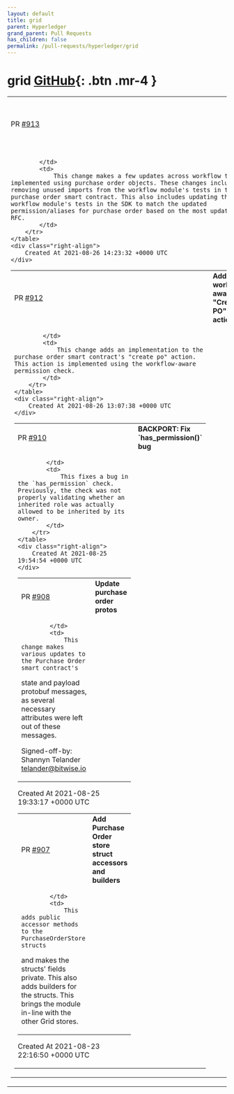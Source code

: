 ```yaml
---
layout: default
title: grid
parent: Hyperledger
grand_parent: Pull Requests
has_children: false
permalink: /pull-requests/hyperledger/grid
---
```


# grid <span class="fs-3 right-align">[GitHub](https://github.com/hyperledger/grid){: .btn .mr-4 }</span>


<div>
    <table>
        <tr>
            <td>
                PR <a href="https://github.com/hyperledger/grid/pull/913" class=".btn">#913</a>
            </td>
            <td>
                <b>
                    Update purchase-order specific workflow tests
                </b>
            </td>
        </tr>
        <tr>
            <td>
                
            </td>
            <td>
                This change makes a few updates across workflow tests implemented using purchase order objects. These changes include removing unused imports from the workflow module's tests in the purchase order smart contract. This also includes updating the workflow module's tests in the SDK to match the updated permission/aliases for purchase order based on the most updated RFC.
            </td>
        </tr>
    </table>
    <div class="right-align">
        Created At 2021-08-26 14:23:32 +0000 UTC
    </div>
</div>

<div>
    <table>
        <tr>
            <td>
                PR <a href="https://github.com/hyperledger/grid/pull/912" class=".btn">#912</a>
            </td>
            <td>
                <b>
                    Add workflow-aware "Create PO" action
                </b>
            </td>
        </tr>
        <tr>
            <td>
                
            </td>
            <td>
                This change adds an implementation to the purchase order smart contract's "create po" action. This action is implemented using the workflow-aware permission check.
            </td>
        </tr>
    </table>
    <div class="right-align">
        Created At 2021-08-26 13:07:38 +0000 UTC
    </div>
</div>

<div>
    <table>
        <tr>
            <td>
                PR <a href="https://github.com/hyperledger/grid/pull/910" class=".btn">#910</a>
            </td>
            <td>
                <b>
                    BACKPORT: Fix `has_permission()` bug
                </b>
            </td>
        </tr>
        <tr>
            <td>
                
            </td>
            <td>
                This fixes a bug in the `has_permission` check. Previously, the check was not properly validating whether an inherited role was actually allowed to be inherited by its owner.
            </td>
        </tr>
    </table>
    <div class="right-align">
        Created At 2021-08-25 19:54:54 +0000 UTC
    </div>
</div>

<div>
    <table>
        <tr>
            <td>
                PR <a href="https://github.com/hyperledger/grid/pull/908" class=".btn">#908</a>
            </td>
            <td>
                <b>
                    Update purchase order protos
                </b>
            </td>
        </tr>
        <tr>
            <td>
                
            </td>
            <td>
                This change makes various updates to the Purchase Order smart contract's
state and payload protobuf messages, as several necessary attributes
were left out of these messages.

Signed-off-by: Shannyn Telander <telander@bitwise.io>
            </td>
        </tr>
    </table>
    <div class="right-align">
        Created At 2021-08-25 19:33:17 +0000 UTC
    </div>
</div>

<div>
    <table>
        <tr>
            <td>
                PR <a href="https://github.com/hyperledger/grid/pull/907" class=".btn">#907</a>
            </td>
            <td>
                <b>
                    Add Purchase Order store struct accessors and builders
                </b>
            </td>
        </tr>
        <tr>
            <td>
                
            </td>
            <td>
                This adds public accessor methods to the PurchaseOrderStore structs
and makes the structs' fields private. This also adds builders for the
structs. This brings the module in-line with the other Grid stores.
            </td>
        </tr>
    </table>
    <div class="right-align">
        Created At 2021-08-23 22:16:50 +0000 UTC
    </div>
</div>

